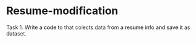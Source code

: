 # Resume-modification
Task 1. Write a code to that colects data from a resume info and save it as dataset.
